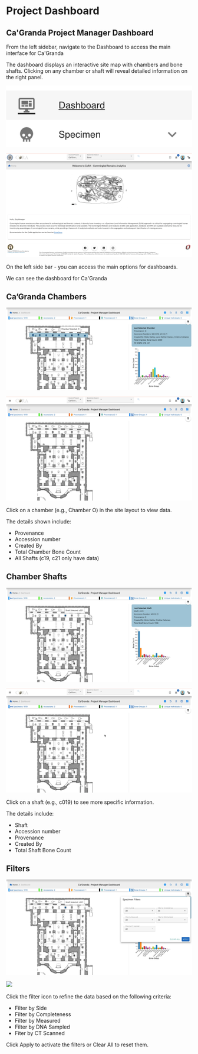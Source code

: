 # Project Dashboard
 
## Ca'Granda Project Manager Dashboard
 
From the left sidebar, navigate to the Dashboard to access the main interface for Ca'Granda
 
The dashboard displays an interactive site map with chambers and bone shafts. Clicking on any chamber or shaft will reveal detailed information on the right panel.
 
![](media/dashboard-navigation.png)
 
![](media/cagranda-dashboard-navigation.gif)
 
On the left side bar - you can access the main options for dashboards.
 
We can see the dashboard for Ca'Granda
 
## Ca’Granda Chambers
 
![](media/cagranda-chamber.png)
 
![](media/cagranda-chamber.gif)
 
Click on a chamber (e.g., Chamber O) in the site layout to view data.
 
The details shown include:
 
* Provenance
* Accession number
* Created By
* Total Chamber Bone Count
* All Shafts (c19, c21 only have data)

## Chamber Shafts
 
![](media/cagranda-shaft.png)
 
![](media/cagranda-shaft.gif)
 
Click on a shaft (e.g., c019) to see more specific information.
 
The details include:
 
* Shaft
* Accession number
* Provenance
* Created By
* Total Shaft Bone Count

## Filters
 
![](media/cagranda-filter.png)
 
![](media/cagranda-filter.gif)
 
Click the filter icon to refine the data based on the following criteria:
 
* Filter by Side
* Filter by Completeness
* Filter by Measured
* Filter by DNA Sampled
* Fiter by CT Scanned
 
Click Apply to activate the filters or Clear All to reset them.